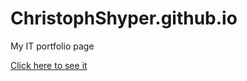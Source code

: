 # ChristophShyper.github.io

My IT portfolio page

[Click here to see it](https://christophshyper.github.io/)
